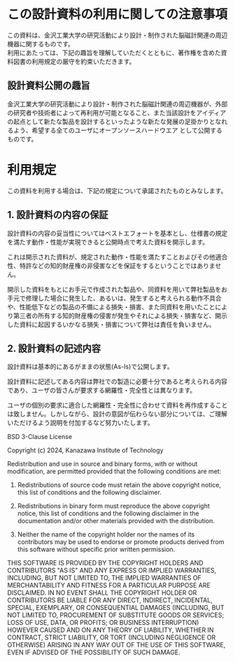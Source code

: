 # この設計資料の利用に関しての注意事項
この資料は、金沢工業大学の研究活動により設計・制作された脳磁計関連の周辺機器に関するものです。 </br>
利用にあたっては、下記の趣旨を理解していただくとともに、著作権を含めた資料図書の利用規定の厳守を約束いただきます。

## 設計資料公開の趣旨

金沢工業大学の研究活動により設計・制作された脳磁計関連の周辺機器が、外部の研究者や技術者によって再利用が可能となること、また当該設計をアイディアの起点として新たな製品を設計するといったような新たな発展の足掛かりとなれるよう、希望する全てのユーザにオープンソースハードウエア として公開するものです。

# 利用規定
この資料を利用する場合は、下記の規定について承諾されたものとみなします。

## 1. 設計資料の内容の保証

設計資料の内容の妥当性についてはベストエフォートを基本とし、仕様書の規定を満たす動作・性能が実現できると公開時点で考えた資料を開示します。

これは開示された資料が、規定された動作・性能を満たすことおよびその他適合性、特許などの知的財産権の非侵害などを保証をするということではありません。

開示した資料をもとにお手元で作成された製品や、同資料を用いて弊社製品をお手元で修理した場合に発生した、あるいは、発生すると考えられる動作不具合や、性能低下などの製品の不備による損失・損害、また同資料を用いたことにより第三者の所有する知的財産権の侵害が発生やそれによる損失・損害など、開示した資料に起因するいかなる損失・損害について弊社は責任を負いません。

## 2. 設計資料の記述内容

設計資料は基本的にあるがままの状態(As-Is)で公開します。

設計資料に記述してある内容は弊社での製造に必要十分であると考えられる内容であり、ユーザの皆さんが要求する網羅性・完全性とは異なります。

ユーザの個別の要求に適合した網羅性・完全性に合わせて資料を再作成することは致しません。しかしながら、設計の意図が伝わらない部分については、ご理解いただけるよう説明を付加するなど努力いたします。

BSD 3-Clause License

Copyright (c) 2024, Kanazawa Institute of Technology

Redistribution and use in source and binary forms, with or without
modification, are permitted provided that the following conditions are met:

1. Redistributions of source code must retain the above copyright notice, this
   list of conditions and the following disclaimer.

2. Redistributions in binary form must reproduce the above copyright notice,
   this list of conditions and the following disclaimer in the documentation
   and/or other materials provided with the distribution.

3. Neither the name of the copyright holder nor the names of its
   contributors may be used to endorse or promote products derived from
   this software without specific prior written permission.

THIS SOFTWARE IS PROVIDED BY THE COPYRIGHT HOLDERS AND CONTRIBUTORS "AS IS"
AND ANY EXPRESS OR IMPLIED WARRANTIES, INCLUDING, BUT NOT LIMITED TO, THE
IMPLIED WARRANTIES OF MERCHANTABILITY AND FITNESS FOR A PARTICULAR PURPOSE ARE
DISCLAIMED. IN NO EVENT SHALL THE COPYRIGHT HOLDER OR CONTRIBUTORS BE LIABLE
FOR ANY DIRECT, INDIRECT, INCIDENTAL, SPECIAL, EXEMPLARY, OR CONSEQUENTIAL
DAMAGES (INCLUDING, BUT NOT LIMITED TO, PROCUREMENT OF SUBSTITUTE GOODS OR
SERVICES; LOSS OF USE, DATA, OR PROFITS; OR BUSINESS INTERRUPTION) HOWEVER
CAUSED AND ON ANY THEORY OF LIABILITY, WHETHER IN CONTRACT, STRICT LIABILITY,
OR TORT (INCLUDING NEGLIGENCE OR OTHERWISE) ARISING IN ANY WAY OUT OF THE USE
OF THIS SOFTWARE, EVEN IF ADVISED OF THE POSSIBILITY OF SUCH DAMAGE.
